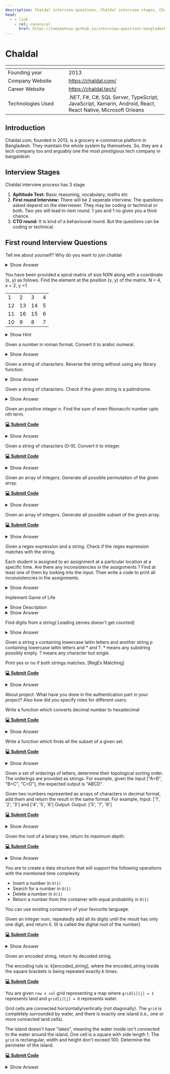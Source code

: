 ```yaml
---
description: Chaldal interview questions, Chaldal interview stages, Chaldal interview details, Chaldal interview question and answers
head:
  - - link
    - rel: canonical
      href: https://tamimehsan.github.io/interview-questions-bangladesh/companies/chaldal
---
```

# Chaldal

| <img width="441" height="1"> | <img width="441" height="1"> |
| :-| :- |
| Founding year | 2013 |
| Company Website | https://chaldal.com/ |
| Career Website | https://chaldal.tech/ |
| Technologies Used| .NET, F#, C#, SQL Server, TypeScript, JavaScript, Xamarin, Android, React, React Native, Microsoft Orleans |

## Introduction

Chaldal.com, founded in 2013, is a grocery e-commerce platform in Bangladesh. They maintain the whole system by themselves. So, they are a tech company too and arguably one the most prestigious tech company in bangaldesh

## Interview Stages

Chaldal interview process has 3 stage

1. **Apltitude Test:** Basic reasoning, vocabulary, maths etc
2. **First round Interview:** There will be 2 seperate interview. The questions asked depend on the interviewer. They may be coding or technical or both. Two yes will lead to next round. 1 yes and 1 no gives you a third chance.
3. **CTO round:** It is kind of a behavioural round. But the questions can be coding or technical.

## First round Interview Questions

<article>

Tell me about yourself? Why do you want to join chaldal
<details><summary>Show Answer</summary>

Answer varies from person to person

</details>
</article>

<article>

You have been provided a spiral matrix of size NXN along with a coordinate (x, y) as follows. Find the element at the position (x, y) of the matrix.
N = 4, x = 2, y =1

<table >
<tbody>
  <tr><td>1</td><td>2</td><td>3</td><td>4</td></tr>
  <tr><td>12</td><td>13</td><td>14</td> <td>5</td></tr>
  <tr> <td>11</td> <td>16</td><td>15</td><td>6</td></tr>
  <tr><td>10</td> <td>9</td><td>8</td><td>7</td></tr>
</tbody>
</table>

<details><summary>Show Hint</summary>

The element at position (2, 1) is **12** [*indexed at (1, 0)*]
</details>
</article>

<article>

Given a number in roman format. Convert it to arabic numeral.
<details><summary>Show Answer</summary>

```C++
map<char,int>RtoA;
void preprocess(){
    // Map of romans to Arabic
    RtoA['I'] = 1;      RtoA['V'] = 5;
    RtoA['X'] = 10;     RtoA['L'] = 50;
    RtoA['C'] = 100;    RtoA['D'] = 500;
    RtoA['M'] = 1000;
}

// Roman numerals to Arabic
int RomanToArabic(string R){
    int value = 0;
    int n = R.size();
    for(int i=0;i<n;i++){
        if( R[i+1] && RtoA[ R[i] ] < RtoA[ R[i+1] ] ){
            value+= RtoA[ R[i+1] ] - RtoA[ R[i] ];
            i++;
        } else{
            value+=RtoA[ R[i] ];
        }
    }
    return value;
}
```

</details>
</article>

<article>

Given a string of characters. Reverse the string without using any library function.
<details><summary>Show Answer</summary>

```C++
void solve(string &s){

    int n = s.size();

    for(int i=0;i<n/2;i++){

        char temp = s[i];
        s[i] = s[n-i-1];
        s[n-i-1] = temp;
    }
}
```

</details>
</article>

<article>

Given a string of characters. Check if the given string is a palindrome.
<details><summary>Show Answer</summary>

```C++
bool solve(string s){
    int n = s.size();
    for(int i=0;i<n/2;i++){
        if(s[i] != s[n-i-1]) return false;
    }
    return true;
}
```

</details>
</article>

<article>

Given an positive integer n. Find the sum of even fibonacchi number upto nth term.

[**💻 Submit Code**](https://supecoder.dev/questions/Sum%20of%20Even%20Fibonacci%20Numbers?questionId=66a6015c5cbe5326054ebf70)
<details><summary>Show Answer</summary>

```C++
long long solve(int n){
    if(n == 1 or n == 2) return 0;
    long long sum = 0, first = 1, second = 1;
    for(int fib=2;fib<n;fib++){
        long long temp = first;
        first = second;
        second = temp + second;
        if(second % 2 == 0) sum += second;
    }
    return sum;
}
```

</details>
</article>

<article>

Given a string of characters [0-9]. Convert it to integer.

[**💻 Submit Code**](https://supecoder.dev/questions/Convert%20String%20to%20Integer?questionId=66a8cba05cbe532605568a68)
<details><summary>Show Answer</summary>

```C++
long long stringToInteger(string &s) {
    int n = s.size();
    long long res = 0;
    for(int i=0;i<n;i++){
        res = (res*10) + (s[i] - '0');
    }
    return res;
}
```

</details>
</article>

<article>

Given an array of integers. Generate all possible permutation of the given array.

[**💻 Submit Code**](https://leetcode.com/problems/permutations/)
<details><summary>Show Answer</summary>

```C++
class Solution {
public:
    vector<vector<int>> perms;
    
    void backtrack(vector<int>& nums, vector<int> &perm, int rem){
        if( rem == 0 ){
            perms.push_back(perm);
            return;
        }
        for(int i=0;i<nums.size();i++){
            if( nums[i] == 69 ) continue;
            perm.push_back(nums[i]);
            nums[i] = 69;
            backtrack(nums,perm,rem-1);
            nums[i] = perm.back();
            perm.pop_back();
        }
    }

    vector<vector<int>> permute(vector<int>& nums){
        vector<int> perm;
        backtrack(nums,perm,nums.size());
        return perms;
    }
};
```

</details>
</article>

<article>

Given an array of integers. Generate all possible subset of the given array.

[**💻 Submit Code**](https://leetcode.com/problems/subsets/)
<details><summary>Show Answer</summary>

```cpp
class Solution {
public:
    vector<vector<int>> subs;
    vector<int> sub;

    void backtrack(vector<int>& nums, int index){
        if( index == nums.size() ){
            subs.push_back(sub);
            return;
        }
        // take the current value
        sub.push_back(nums[index]);
        backtrack(nums,index+1);
        sub.pop_back();
        // don't take the current value
        backtrack(nums,index+1);
    }

    vector<vector<int>> subsets(vector<int>& nums){
        backtrack(nums,0);
        return subs;
    }
};
```

</details>
</article>

<article>

Given a regex expression and a string. Check if the regex expression matches with the string.
</article>

<article>

Each student is assigned to an assignment at a particular location at a specific time. Are there any inconsistencies in the assignments ? Find at least one of them by looking into the input. Then write a code to print all inconsistencies in the assignments. 
<details><summary>Show Answer</summary>

```C++
#include <bits/stdc++.h>
using namespace std;

struct Assignment {
    string Area, Time;
    vector<int> StudentIds;
};

vector<Assignment> getInput() {
    vector<Assignment> res = {
        {"Garden", "A", {2, 9, 1}},
        {"Pond", "M", {2, 8, 5}},
        {"FoodCourt", "A", {4, 8, 7}},
        {"Playground", "M", {1, 7, 2}},
        {"PicnicArea", "M", {7, 3, 9}},
        {"Zoo", "A", {6, 3, 2}},
    };
    return res;
}

int main() {
    vector<Assignment> inputs = getInput();

    map< pair<int, string>, vector<string> > mapping;
    for (Assignment a : inputs) {
        for (auto studentId : a.StudentIds)
            mapping[{studentId, a.Time}].push_back(a.Area);
    }

    for (auto k: mapping) {
        if (k.second.size() > 1) {
            cout << "Student " << k.first.first << " has conflicts at time " << k.first.second << " at : " << endl;

            for (string area : k.second) {
                cout << area << " ";
            }
            cout << endl;
        }
    }
}

```

</details>
</article>

<article>

Implement Game of Life
<details><summary>Show Description</summary>

```
__________________

|██ 
|  ██ ██
|██ ██ 
|
|
|
|
|
```
In the game of life, you have a 2D matrix of small squares that can be either alive or dead. The matrix goes through iterations, and on every iteration the squares can die or be revived. This is based on the previous iteration and the below rules
- A living square with 1 or less neighbors in the previous iteration will die, as if from loneliness
- A living square with 2 or 3 neighbors in the previous iteration will survive, as if from contentment
- A living square with 4 or more neighbors in the previous iteration will die, as if from overpopulation
- A dead square with exactly 3 neighbors in the previous iteration will be revived, as if by unfulfilled desires

Implement a square matrix of size 20 and set up the initial five (given) living squares. Then run 10 iterations on it, then print the final matrix. 0,0 should be the top left of the matrix, where the first is the row and the second is the column.
```
matrix size = 20
iterations = 10
initial squares =
[0][0]
[1][1]
```
</details>
<details><summary>Show Answer</summary>

```cpp
#include <bits/stdc++.h>

using namespace std;

vector<vector<bool>> matrix(msz, vector<bool>(msz, false));

vector<int> dx = {-1, -1, -1, 0, 0, 1, 1, 1};
vector<int> dy = {-1, 0, 1, -1, 1, -1, 0, 1};

signed main() {
    matrix[0][0] = true;
    matrix[1][1] = true;
    matrix[1][2] = true;
    matrix[2][0] = true;
    matrix[2][1] = true;

    for (int gen = 1; gen <= max_iters; gen++) {
        vector<vector<bool>> next_gen_mat(msz, vector<bool>(msz, false));

        for (int i=0; i<msz; i++) {
            for (int j=0; j<msz; j++) {
                int alive_neighbors = 0;

                for (int k=0; k<8; k++)  {
                    int ni = i + dx[k], nj = j + dy[k];
                    if (ni >= 0 and ni < msz and nj >=0 and nj < msz) {
                        if (matrix[ni][nj]) alive_neighbors++;
                    }
                }

                if (matrix[i][j]) {
                    if (alive_neighbors <= 1) next_gen_mat[i][j] = false;
                    else if (alive_neighbors <= 3) next_gen_mat[i][j] = true;
                    else next_gen_mat[i][j] = false;
                } else {
                    if (alive_neighbors == 3) next_gen_mat[i][j] = true;
                }

            }
        }

        matrix = next_gen_mat;

        cout << "Gen : " << gen << endl;
        for (int i=0; i<msz; i++) {
            for (int j=0; j<msz; j++) {
                if (matrix[i][j]) cout << "██";
                else cout << "  ";
            }
            cout << endl;
        }
        cout << endl;

    }
}
```

</details>
</article>

<article>

Find digits from a string( Leading zeroes doesn't get counted)
<details><summary>Show Answer</summary>

```

vector<int> extractNumbers(const string& input) {
    vector<int> numbers;
    regex re("\\d+"); // match one or more digits
    sregex_iterator begin(input.begin(), input.end(), re);
    sregex_iterator end;

    for (auto it = begin; it != end; ++it) {
        string numStr = it->str();
        int num = stoi(numStr); // converts string to int (removes leading zeros)
        numbers.push_back(num);
    }

    return numbers;
}

int main() {
    string input;
    cout << "Enter a string: ";
    getline(cin, input);

    vector<int> nums = extractNumbers(input);

    if (nums.empty()) {
        cout << "No numbers found in the string." << endl;
    } else {
        cout << "Numbers found (ignoring leading zeros): ";
        for (int n : nums) cout << n << " ";
        cout << endl;
    }

    return 0;
}

```

</details>
</article>

<article>

Given a string s containing lowercase lattin letters and another string p containing lowercase lattin letters and * and ?. * means any substring possibly empty. ? means any character but single.

Print yes or no if both strings matches. [RegEx Matching]

[**💻 Submit Code**](https://leetcode.com/problems/regular-expression-matching/)
<details><summary>Show Answer</summary>

```C++
int dp[25][25];
    bool Down(string &p,string &s, int i,int j){
    if( p[j] == '*' and p[j-1] == s[i] and dp[i-1][j] == 1 ) return true;
    if( p[j] == '*' and p[j-1] == '.' and dp[i-1][j] == 1 ) return true;
    return false;
}
bool Corner(string &p,string &s, int i,int j){
    if( p[j] == '.' and dp[i-1][j-1] == 1 ) return true;
    if( p[j] == s[i] and dp[i-1][j-1] == 1 ) return true;
    return false;
}
bool Right(string &p,string &s, int i,int j){
    if( p[j] == '*' and dp[i-1][j-2] == 1 ) {
        dp[i-1][j] = 1;
    }
    if( p[j] == '*' and dp[i][j-2] == 1 ) {
        return true;
    }
    return false;
}
bool isMatch(string s, string p) {
    for(int i=0;i<25;i++) for(int j=0;j<25;j++) dp[i][j] = 0;
    dp[0][0] = 1;
    s = "#"+s;
    p = "#"+p;
    int n = s.size(); int m = p.size();

    dp[0][0] = 1;
    for(int i=1;i<n;i++){
        for(int j=1;j<m;j++){
            Right(p,s,i,j);
            if( Down(p,s,i,j) or Corner(p,s,i,j) or Right(p,s,i,j)  ) dp[i][j] = 1;
        }
    }
   
    return dp[n-1][m-1];
}
```

</details>
</article>

<article>

About project: What have you done in the authentication part in your project? Also how did you specify roles for different users.
</article>

<article>

Write a function which converts decimal number to hexadecimal

[**💻 Submit Code**](https://supecoder.dev/questions/Convert%20a%20Number%20to%20Hexadecimal?questionId=66acbdc29e71a163cdcece36)
<details><summary>Show Answer</summary>

```C++
string decimalToHexa(int decimal){
    string hexa = "";
    while(decimal > 0){
        int remainder = decimal % 16;
        if(remainder < 10){
            hexa = to_string(remainder) + hexa;
        }else{
            hexa = char(remainder + 55) + hexa;
        }
        decimal /= 16;
    }
    return hexa;
}
```

</details>
</article>

<article>

Write a function which finds all the subset of a given set.

[**💻 Submit Code**](https://leetcode.com/problems/subsets/description/)
<details><summary>Show Answer</summary>

Similar to the question for finding all subset of an array
```C++
vector<vector<int>> ans;
void allsubset(vector<int>&nums,int i,vector<int>&subset){
    if(i>=nums.size()){
        ans.push_back(subset);
        return;
    }
    subset.push_back(nums[i]);
    allsubset(nums,i+1,subset);
    subset.pop_back();
    allsubset(nums,i+1,subset);
}
vector<vector<int>> subsets(vector<int>& nums) {
    vector<int>subset;
    allsubset(nums,0,subset);
    return ans;
}
```

</details>
</article>

<article>

Given a set of orderings of letters, determine their topological sorting order. The orderings are provided as strings. 
For example, given the input ["A>B", "B>C", "C>D"], the expected output is "ABCD".
</article>

<article>

Given two numbers represented as arrays of characters in decimal format, add them and return the result in the same format.
For example, Input: ['1', '2', '3'] and ['4', '5', '6']
Output: Output: ['5', '7', '9']

[**💻 Submit Code**](https://supecoder.dev/questions/Add%20Two%20Numbers%20Represented%20as%20Character%20Arrays?questionId=66acc37d9e71a163cdcee583)
<details><summary>Show Answer</summary>

```C++
vector<char> sum(vector<char> &A, vector<char> &B){
    reverse(A.begin(),A.end());
    reverse(B.begin(),B.end());
    vector<char> sum;
    int c = 0;
    int i=0,j=0;
    while(true){
        int a=0,b=0;
        if( i<A.size() ) a = A[i++]-'0';
        if( j<B.size() ) b = B[j++]-'0';

        int s = (a+b+c)%10;
        c = (a+b+c)/10;
        sum.push_back(s+'0');
        if( i>=A.size() and j>=B.size() and c == 0 ) break;
    }
    reverse(sum.begin(),sum.end());
    return sum;
}
```
</details>
</article>

<article>

Given the root of a binary tree, return its maximum depth.

[**💻 Submit Code**](https://leetcode.com/problems/maximum-depth-of-binary-tree/description/)
<details><summary>Show Answer</summary>

```C++
class Solution {
public:
    int maxDepth(TreeNode* root) {
        if( root == nullptr ) return 0;
        return max( maxDepth(root->left), maxDepth(root->right) ) + 1;
    }
};
```
</details>
</article>

<article>

You are to create a data structure that will support the following operations with the mentioned time complexity

- Insert a number in `O(1)`
- Search for a number in `O(1)`
- Delete a number in `O(1)`
- Return a number from the container with equal probability in `O(1)`

You can use existing containers of your favourite language.
</article>

<article>

Given an integer num, repeatedly add all its digits until the result has only one digit, and return it. (It is called the digital root of the number)

[**💻 Submit Code**](https://leetcode.com/problems/add-digits/description/)
<details><summary>Show Answer</summary>

```C++
class Solution {
public:
    int addDigits(int num) {
        if( num < 10 ) return num;
        int root = 0;
        while(num){
            root += num%10;
            num /= 10;
        }
        return addDigits(root);
    }
};
```
</details>
</article>

<article>

Given an encoded string, return its decoded string.

The encoding rule is: k[encoded_string], where the encoded_string inside the square brackets is being repeated exactly k times. 

[**💻 Submit Code**](https://leetcode.com/problems/decode-string/description/)
</article>

<article>

You are given `row x col` grid representing a map where `grid[i][j] = 1` represents land and `grid[i][j] = 0` represents water.

Grid cells are connected horizontally/vertically (not diagonally). The `grid` is completely surrounded by water, and there is exactly one island (i.e., one or more connected land cells).

The island doesn't have "lakes", meaning the water inside isn't connected to the water around the island. One cell is a square with side length 1. The `grid` is rectangular, width and height don't exceed 100. Determine the perimeter of the island.

[**💻 Submit Code**](https://leetcode.com/problems/island-perimeter/description/)
<details><summary>Show Answer</summary>

```C++
class Solution {
public:
    bool isLand(vector<vector<int>>& grid, int x, int y){
        if( x < 0 or x >= grid.size() or y < 0 or y >= grid[0].size()  ) return false;
        return grid[x][y] == 1;
    }
    int islandPerimeter(vector<vector<int>>& grid) {
        int dx[] = {1,-1,0,0};
        int dy[] = {0,0,1,-1};
        int perimeter = 0;
        for(int ux = 0; ux < grid.size(); ux ++){
            for(int uy = 0; uy < grid[ux].size(); uy ++){
                if( !isLand(grid, ux, uy) ) continue;
                for(int i = 0; i < 4; i ++) {
                    int vx = ux + dx[i];
                    int vy = uy + dy[i];
                    if( !isLand(grid, vx, vy) ) perimeter ++;
                }
            }
        }
        return perimeter;
    }
};
```
</details>
</article>
